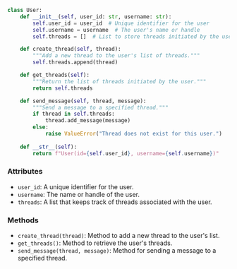 ```python
class User:
    def __init__(self, user_id: str, username: str):
        self.user_id = user_id  # Unique identifier for the user
        self.username = username  # The user's name or handle
        self.threads = []  # List to store threads initiated by the user

    def create_thread(self, thread):
        """Add a new thread to the user's list of threads."""
        self.threads.append(thread)

    def get_threads(self):
        """Return the list of threads initiated by the user."""
        return self.threads

    def send_message(self, thread, message):
        """Send a message to a specified thread."""
        if thread in self.threads:
            thread.add_message(message)
        else:
            raise ValueError("Thread does not exist for this user.")
    
    def __str__(self):
        return f"User(id={self.user_id}, username={self.username})"
```

### Attributes
- `user_id`: A unique identifier for the user.
- `username`: The name or handle of the user.
- `threads`: A list that keeps track of threads associated with the user.

### Methods
- `create_thread(thread)`: Method to add a new thread to the user's list.
- `get_threads()`: Method to retrieve the user's threads.
- `send_message(thread, message)`: Method for sending a message to a specified thread.
